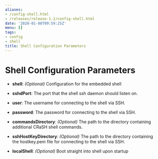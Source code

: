```yaml
---
aliases:
- /config-shell.html
- /releases/release-1.2/config-shell.html
date: '2020-01-08T09:59:25Z'
menu: []
tags:
- config
- shell
title: Shell Configuration Parameters
---
```



# Shell Configuration Parameters


* **shell**: 
*(Optional)* Configuration for the embedded shell


* **sshdPort**: 
The port that the shell ssh daemon should listen on.


* **user**: 
The username for connecting to the shell via SSH.


* **password**: 
The password for connecting to the shell via SSH.


* **commandsDirectory**: 
*(Optional)* The path to the directory containing additional CRaSH shell commands.


* **sshHostKeyDirectory**: 
*(Optional)* The path to the directory containing the hostkey.pem file for connecting to the shell via SSH.


* **localShell**: 
*(Optional)* Boot straight into shell upon startup





